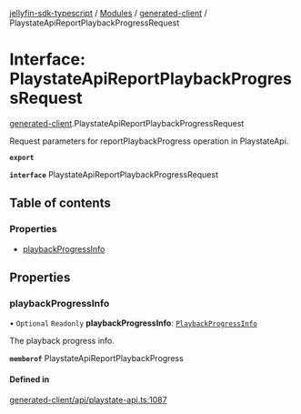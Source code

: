 [jellyfin-sdk-typescript](../README.md) / [Modules](../modules.md) / [generated-client](../modules/generated_client.md) / PlaystateApiReportPlaybackProgressRequest

# Interface: PlaystateApiReportPlaybackProgressRequest

[generated-client](../modules/generated_client.md).PlaystateApiReportPlaybackProgressRequest

Request parameters for reportPlaybackProgress operation in PlaystateApi.

**`export`**

**`interface`** PlaystateApiReportPlaybackProgressRequest

## Table of contents

### Properties

- [playbackProgressInfo](generated_client.PlaystateApiReportPlaybackProgressRequest.md#playbackprogressinfo)

## Properties

### playbackProgressInfo

• `Optional` `Readonly` **playbackProgressInfo**: [`PlaybackProgressInfo`](generated_client.PlaybackProgressInfo.md)

The playback progress info.

**`memberof`** PlaystateApiReportPlaybackProgress

#### Defined in

[generated-client/api/playstate-api.ts:1087](https://github.com/thornbill/jellyfin-sdk-typescript/blob/e430881/src/generated-client/api/playstate-api.ts#L1087)
